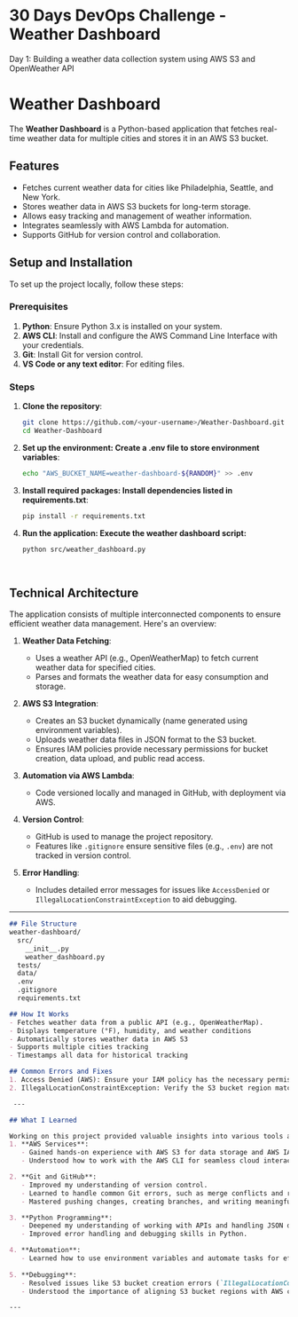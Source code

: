 # 30 Days DevOps Challenge - Weather Dashboard

Day 1: Building a weather data collection system using AWS S3 and OpenWeather API

# Weather Dashboard

The **Weather Dashboard** is a Python-based application that fetches real-time weather data for multiple cities and stores it in an AWS S3 bucket.

## Features
- Fetches current weather data for cities like Philadelphia, Seattle, and New York.
- Stores weather data in AWS S3 buckets for long-term storage.
- Allows easy tracking and management of weather information.
- Integrates seamlessly with AWS Lambda for automation.
- Supports GitHub for version control and collaboration.

## Setup and Installation
To set up the project locally, follow these steps:

### Prerequisites
1. **Python**: Ensure Python 3.x is installed on your system.
2. **AWS CLI**: Install and configure the AWS Command Line Interface with your credentials.
3. **Git**: Install Git for version control.
4. **VS Code or any text editor**: For editing files.

### Steps
1. **Clone the repository**:
   ```bash
   git clone https://github.com/<your-username>/Weather-Dashboard.git
   cd Weather-Dashboard

2. **Set up the environment: Create a .env file to store environment variables**:
    ```bash
    echo "AWS_BUCKET_NAME=weather-dashboard-${RANDOM}" >> .env

3. **Install required packages: Install dependencies listed in requirements.txt**:
   ```bash
   pip install -r requirements.txt

4. **Run the application: Execute the weather dashboard script:**
   ```bash
   python src/weather_dashboard.py

 
## Technical Architecture

The application consists of multiple interconnected components to ensure efficient weather data management. Here's an overview:

1. **Weather Data Fetching**:
   - Uses a weather API (e.g., OpenWeatherMap) to fetch current weather data for specified cities.
   - Parses and formats the weather data for easy consumption and storage.

2. **AWS S3 Integration**:
   - Creates an S3 bucket dynamically (name generated using environment variables).
   - Uploads weather data files in JSON format to the S3 bucket.
   - Ensures IAM policies provide necessary permissions for bucket creation, data upload, and public read access.

3. **Automation via AWS Lambda**:
   - Code versioned locally and managed in GitHub, with deployment via AWS.

4. **Version Control**:
   - GitHub is used to manage the project repository.
   - Features like `.gitignore` ensure sensitive files (e.g., `.env`) are not tracked in version control.

5. **Error Handling**:
   - Includes detailed error messages for issues like `AccessDenied` or `IllegalLocationConstraintException` to aid debugging.

---

```markdown
## File Structure
weather-dashboard/
  src/
    __init__.py
    weather_dashboard.py
  tests/
  data/
  .env
  .gitignore
  requirements.txt

## How It Works
- Fetches weather data from a public API (e.g., OpenWeatherMap).
- Displays temperature (°F), humidity, and weather conditions
- Automatically stores weather data in AWS S3
- Supports multiple cities tracking
- Timestamps all data for historical tracking

## Common Errors and Fixes
1. Access Denied (AWS): Ensure your IAM policy has the necessary permissions for creating and managing S3 buckets.
2. IllegalLocationConstraintException: Verify the S3 bucket region matches your AWS CLI configuration

 ---

## What I Learned

Working on this project provided valuable insights into various tools and technologies:
1. **AWS Services**:
   - Gained hands-on experience with AWS S3 for data storage and AWS IAM for managing permissions.
   - Understood how to work with the AWS CLI for seamless cloud interactions.

2. **Git and GitHub**:
   - Improved my understanding of version control.
   - Learned to handle common Git errors, such as merge conflicts and rejected pushes.
   - Mastered pushing changes, creating branches, and writing meaningful commit messages.

3. **Python Programming**:
   - Deepened my understanding of working with APIs and handling JSON data.
   - Improved error handling and debugging skills in Python.

4. **Automation**:
   - Learned how to use environment variables and automate tasks for efficient workflow.
     
5. **Debugging**:
   - Resolved issues like S3 bucket creation errors (`IllegalLocationConstraintException`) and permission errors (`AccessDenied`).
   - Understood the importance of aligning S3 bucket regions with AWS configurations.

---  


  
